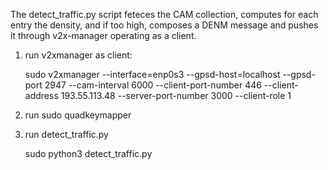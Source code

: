 The detect_traffic.py script feteces the CAM collection, computes for each entry the density, and if too high, composes a DENM message and pushes it through v2x-manager operating as a client.


1) run v2xmanager as client:

    sudo v2xmanager --interface=enp0s3 --gpsd-host=localhost --gpsd-port 2947 --cam-interval 6000 --client-port-number 446 --client-address 193.55.113.48 --server-port-number 3000 --client-role 1

2) run sudo quadkeymapper

3) run detect_traffic.py
  
    sudo python3 detect_traffic.py
